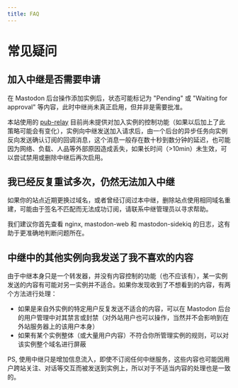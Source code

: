 ```yaml
---
title: FAQ
---
```


# 常见疑问
## 加入中继是否需要申请

在 Mastodon 后台操作添加实例后，状态可能标记为 "Pending" 或 "Waiting for approval" 等内容，此时中继尚未真正启用，但并非是需要批准。

本站使用的 [pub-relay](https://git.moe.cat/lynx/pub-relay) 目前尚未提供对加入实例的控制功能（如果以后加上了此策略可能会有变化），实例向中继发送加入请求后，由一个后台的异步任务向实例反向发送确认订阅的回调消息，这个消息一般存在数十秒到数分钟的延迟，也可能因为网络、负载、人品等外部原因造成丢失，如果长时间（>10min）未生效，可以尝试禁用或删除中继后再次启用。

## 我已经反复重试多次，仍然无法加入中继

如果你的站点近期更换过域名，或者曾经订阅过本中继，删除站点使用相同域名重建，可能由于签名不匹配而无法成功订阅，请联系中继管理员以寻求帮助。

我们建议你首先查看 nginx, mastodon-web 和 mastodon-sidekiq 的日志，这有助于更准确地判断问题所在。

## 中继中的其他实例向我发送了我不喜欢的内容

由于中继本身只是一个转发器，并没有内容控制的功能（也不应该有），某一实例发送的内容有可能对另一实例并不适合。如果你发现收到了不想看到的内容，有两个方法进行处理：

 * 如果是来自外实例的特定用户反复发送不适合的内容，可以在 Mastodon 后台的用户管理中对其禁言或封禁（对外站用户也可以操作，当然并不会影响到在外站服务器上的该用户本身）
 * 如果有某个实例整体（或大量用户内容）不符合你所管理实例的规则，可以对该实例整个域名进行屏蔽

PS, 使用中继只是增加信息流入，即使不订阅任何中继服务，这些内容也可能因用户跨站关注、对话等交互而被发送到实例上，所以对于不适当内容的处理也是一致的。

